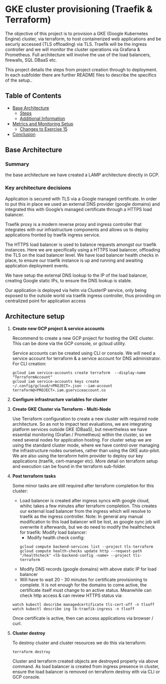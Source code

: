 # GKE cluster provisioning (Traefik & Terraform)

The objective of this project is to provision a GKE (Google Kubernetes Engine) cluster, via terraform, to host containerized web applications and be securly accessed (TLS offloading) via TLS.
Traefik will be the ingress controller and we will monitor the cluster operations via Grafana & Prometheus.
Full architecture will involve the use of the load balancers, firewalls, SQL DBaaS etc. 

This project details the steps from project creation through to deployment. In each subfolder there are further README files to describe the specifics of the setup..

## Table of Contents

- [Base Architecture](#base-architecture)
  - [Steps](#steps)
  - [Additional Information](#additional-information)
- [Metrics and Monitoring Setup](#metrics-and-monitoring-setup)
  - [Changes to Exercise 15](#changes-to-exercise-15)
- [Conclusion](#conclusion)

## Base Architecture

### Summary

the base architecture we have created a LAMP architecture directly in GCP.

### Key architecture decisions

Application is secured with TLS via a Google managed certificate. In order to put this in place we used an external DNS provider (google domains) and integrated this with Google’s managed certificate through a HTTPS load balancer.

Traefik proxy is a modern reverse proxy and ingress controller that integrates with our infrastructure components and allows us to deploy applications fronted by traefik ingress service.

The HTTPS load balancer is used to balance requests amongst our traefik instances. Here we are specifically using a HTTPS load balancer, offloading the TLS on the load balancer level. We have load balancer health checks in place, to ensure our traefik instance is up and running and awaiting application deployment events.

We have setup the external DNS lookup to the IP of the load balancer, creating Google static IPs, to ensure the DNS lookup is stable.

Our application is deployed via helm via ClusterIP service, only being exposed to the outside world via traefik ingress controller, thus providing on centralized point for application access

## Architecture setup

1. **Create new GCP project & service accounts**

   Recommend to create a new GCP project for hosting the GKE cluster. This can be done via the GCP console, or gcloud utility.

   Service accounts can be created using CLI or console. We will need a service account for terraform & a service account for DNS administrator. For CLI creation:

   ```
   gcloud iam service-accounts create terraform  --display-name "TerraformAccount"
   gcloud iam service-accounts keys create ~/.config/gcloud/<PROJECT>.json --iam-account terraform@<PROJECT>.iam.gserviceaccount.co
   ```


2. **Configure infrastructure variables for cluster**



3. **Create GKE Cluster via Terraform - Multi-Node**

   Use Terraform configuration to create a new cluster with required node architecture. So as not to impact test evaluations, we are integrating platform services outside GKE (DBaaS), but nevertheless we have essential monitoring (Grafan / Prometheus) within the cluster, so we need several nodes for application hosting. 
   For cluster setup we are using the standard cluster mode, where we have control over managing the infrastructure nodes ourselves, rather than using the GKE auto-pilot.
   We are also using the terraform helm provider to deploy our key applications (traefik, cert-manager etc).
   More detail on terraform setup and execution can be found in the terraform sub-folder.

4. **Post terraform tasks**

   Some minor tasks are still required after terraform completion for this cluster:
   - Load balancer is created after ingress syncs with google cloud, whihc takes a few minutes after terraform completion. This creates our external load balancer from the ingress which will resolve to traefik as the ingress controller. 
   Note: In general any manual modification to this load balancer will be lost, as google sync job will overwrite it afterwards, but we do need to modify the healthcheck for traefik: 
   Modify load balancer:
      - Modify health check config:
      ```
      gcloud compute backend-services list --project tls-terraform
      gcloud compute health-checks update http --request-path "/healthcheck" <lb-backend-config -name> --project tls-terraform
      ```
   - Modify DNS records (google domains) with above static IP for load balancer
   - Will have to wait 20 - 30 minutes for certificate provisioning to complete. It is not enough for the domains to come active, the certificate itself must change to an active status. Meanwhile can check http access & can review HTTPS status via:
   ```
   watch kubectl describe managedcertificate tls-cert-off -n tlsoff
   watch kubectl describe ing lb-traefik-ingress -n tlsoff
   ```

   Once certificate is active, then can access applications via browser / curl.

4. **Cluster destroy**

   To destroy cluster and cluster resources we do this via terraform:
   ```
   terraform destroy
   ```

   Cluster and terraform created objects are destroyed properly via above command.
   As load balancer is created from ingress presence in cluster, ensure the load balancer is removed on terraform destroy eith via CLI or GCP console.